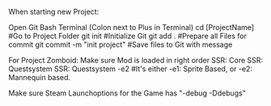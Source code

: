 When starting new Project:

Open Git Bash Terminal (Colon next to Plus in Terminal)
cd [ProjectName] #Go to Project Folder
git init #Initialize Git
git add . #Prepare all Files for commit
git commit -m "init project" #Save files to Git with message

For Project Zomboid:
Make sure Mod is loaded in right order
    SSR: Core
    SSR: Questsystem
    SSR: Questsystem -e2 #It's either -e1: Sprite Based, or -e2: Mannequin based.

Make sure Steam Launchoptions for the Game has "-debug -Ddebugs"